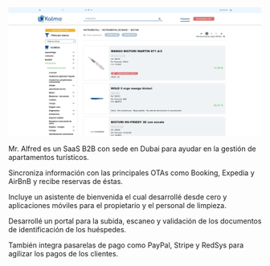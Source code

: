 ![Kalma marketplace](/content/projects/kalma-mp.jpg)

Mr. Alfred es un SaaS B2B con sede en Dubai para ayudar en la gestión de apartamentos turísticos.

Sincroniza información con las principales OTAs como Booking, Expedia y AirBnB y recibe reservas de éstas.

Incluye un asistente de bienvenida el cual desarrollé desde cero y aplicaciones móviles para el propietario y el personal de limpieza.

Desarrollé un portal para la subida, escaneo y validación de los documentos de identificación de los huéspedes.

También integra pasarelas de pago como PayPal, Stripe y RedSys para agilizar los pagos de los clientes.
